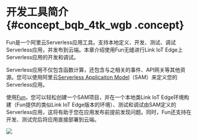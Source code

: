 # 开发工具简介 {#concept_bqb_4tk_wgb .concept}

Fun是一个阿里云Serverless应用工具。支持本地定义、开发、测试、调试Serverless应用，并发布到云端。本章介绍使用Fun无缝进行Link IoT Edge上Serverless应用的开发和调试。

Serverless应用不仅包含函数计算，还包含与之相关的事件、API网关等其他资源。您可以使用阿里云[Serverless Applicaiton Model](https://github.com/aliyun/fun/blob/master/docs/specs/2018-04-03-zh-cn.md)（SAM）来定义您的Serverless应用。

使用[Fun](https://help.aliyun.com/document_detail/64204.html)，您可以轻松创建一个SAM项目，并在一个本地类Link IoT Edge环境构建（Fun提供的类似Link IoT Edge版本的环境）、测试和调试由SAM定义的Serverless应用，这将有助于您在应用发布前提前发现问题。同时，Fun还支持在开发、测试完后将应用直接部署到云端。

![](http://static-aliyun-doc.oss-cn-hangzhou.aliyuncs.com/assets/img/130320/155245677240307_zh-CN.png)


